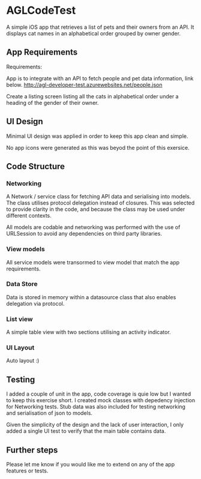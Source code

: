 # AGLCodeTest
A simple iOS app that retrieves a list of pets and their owners from an API. 
It displays cat names in an alphabetical order grouped by owner gender.

## App Requirements
Requirements:

App is to integrate with an API to fetch people and pet data information, link below.
http://agl-developer-test.azurewebsites.net/people.json

Create a listing screen listing all the cats in alphabetical order under a heading of the gender of their owner.


## UI Design
Minimal UI design was applied in order to keep this app clean and simple.

No app icons were generated as this was beyod the point of this exersice.

## Code Structure

### Networking
A Network / service class for fetching API data and serialising into models. The class utilises protocol delegation instead of closures. This was selected to provide clarity in the code, and because the class may be used under different contexts.

All models are codable and networking was performed with the use of URLSession to avoid any dependencies on third party libraries.

### View models
All service models were transormed to view model that match the app requirements.

### Data Store
Data is stored in memory within a datasource class that also enables delegation via protocol.

### List view
A simple table view with two sections utilising an activity indicator.

### UI Layout
Auto layout :)

## Testing
I added a couple of unit in the app, code coverage is quie low but I wanted to keep this exercise short. 
I created mock classes with depedency injection for Networking tests.
Stub data was also included for testing networking and serialisation of json to models.

Given the simplicity of the design and the lack of user interaction, I only added a single UI test to verify that the main table contains data.

## Further steps
Please let me know if you would like me to extend on any of the app features or tests.
